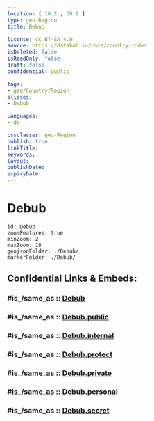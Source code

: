 ```yaml
---
location: [ 16.2 , 38.9 ] 
type: geo-Region
title: Debub

license: CC BY-SA 4.0
source: https://datahub.io/core/country-codes
isDeleted: false
isReadOnly: false
draft: false
confidential: public

tags:
- geo/Country/Region
aliases:
- Debub

Languages:
- de

cssclasses: geo-Region
publish: true
linkTitle: 
keywords: 
layout: 
publishDate: 
expiryDate: 
---
```


# Debub

```leaflet
id: Debub
zoomFeatures: true 
minZoom: 2 
maxZoom: 18
geojsonFolder: ./Debub/
markerFolder: ./Debub/
```


## Confidential Links & Embeds: 

### #is_/same_as :: [Debub](/_Standards/Earth/Continent/Africa/Africa~East/Eritrea/Regions~Eritrea/Debub.md) 

### #is_/same_as :: [Debub.public](/_public/Earth/Continent/Africa/Africa~East/Eritrea/Regions~Eritrea/Debub.public.md) 

### #is_/same_as :: [Debub.internal](/_internal/Earth/Continent/Africa/Africa~East/Eritrea/Regions~Eritrea/Debub.internal.md) 

### #is_/same_as :: [Debub.protect](/_protect/Earth/Continent/Africa/Africa~East/Eritrea/Regions~Eritrea/Debub.protect.md) 

### #is_/same_as :: [Debub.private](/_private/Earth/Continent/Africa/Africa~East/Eritrea/Regions~Eritrea/Debub.private.md) 

### #is_/same_as :: [Debub.personal](/_personal/Earth/Continent/Africa/Africa~East/Eritrea/Regions~Eritrea/Debub.personal.md) 

### #is_/same_as :: [Debub.secret](/_secret/Earth/Continent/Africa/Africa~East/Eritrea/Regions~Eritrea/Debub.secret.md)

